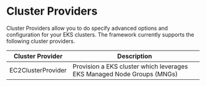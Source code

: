 # Cluster Providers

Cluster Providers allow you to do specify advanced options and configuration for your EKS clusters. The framework currently supports the following cluster providers. 

| Cluster Provider      | Description                                                           |
|-----------------------|-----------------------------------------------------------------------|
| EC2ClusterProvider    | Provision a EKS cluster which leverages EKS Managed Node Groups (MNGs)|